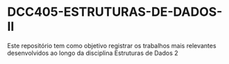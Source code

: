 # DCC405-ESTRUTURAS-DE-DADOS-II
Este repositório tem como objetivo registrar os trabalhos mais relevantes desenvolvidos ao longo da disciplina Estruturas de Dados 2
